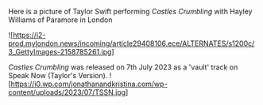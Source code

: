 Here is a picture of Taylor Swift performing _Castles Crumbling_ with Hayley Williams of Paramore in London

![https://i2-prod.mylondon.news/incoming/article29408106.ece/ALTERNATES/s1200c/3_GettyImages-2158785261.jpg]

_Castles Crumbling_ was released on 7th July 2023 as a 'vault' track on Speak Now (Taylor's Version).
![https://i0.wp.com/jonathanandkristina.com/wp-content/uploads/2023/07/TSSN.jpg]